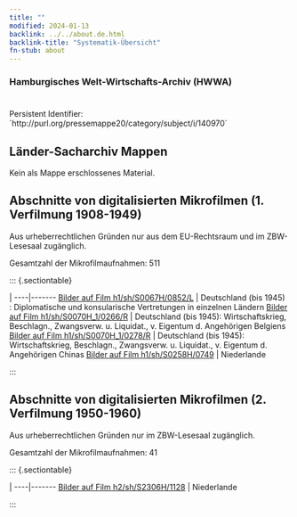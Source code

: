 ```yaml
---
title: ""
modified: 2024-01-13
backlink: ../../about.de.html
backlink-title: "Systematik-Übersicht"
fn-stub: about
---
```


### Hamburgisches Welt-Wirtschafts-Archiv (HWWA)

# 

<div class="hint">Persistent Identifier: `http://purl.org/pressemappe20/category/subject/i/140970`</div>







## Länder-Sacharchiv Mappen





Kein als Mappe erschlossenes Material.



<a id="filmsections" />

## Abschnitte von digitalisierten Mikrofilmen (1. Verfilmung 1908-1949)

<p>Aus urheberrechtlichen Gründen nur aus dem EU-Rechtsraum und im ZBW-Lesesaal zugänglich.</p>


<p>Gesamtzahl der Mikrofilmaufnahmen: 511</p>





::: {.sectiontable}

 | 
----|-------
<a class="btn" href="https://pm20.zbw.eu/film/h1/sh/S0067H/0852/L" rel="nofollow">Bilder auf Film h1/sh/S0067H/0852/L</a> | Deutschland (bis 1945) : Diplomatische und konsularische Vertretungen in einzelnen Ländern
<a class="btn" href="https://pm20.zbw.eu/film/h1/sh/S0070H_1/0266/R" rel="nofollow">Bilder auf Film h1/sh/S0070H_1/0266/R</a> | Deutschland (bis 1945): Wirtschaftskrieg, Beschlagn., Zwangsverw. u. Liquidat., v. Eigentum d. Angehörigen Belgiens
<a class="btn" href="https://pm20.zbw.eu/film/h1/sh/S0070H_1/0278/R" rel="nofollow">Bilder auf Film h1/sh/S0070H_1/0278/R</a> | Deutschland (bis 1945): Wirtschaftskrieg, Beschlagn., Zwangsverw. u. Liquidat., v. Eigentum d. Angehörigen Chinas
<a class="btn" href="https://pm20.zbw.eu/film/h1/sh/S0258H/0749" rel="nofollow">Bilder auf Film h1/sh/S0258H/0749</a> | Niederlande


:::




## Abschnitte von digitalisierten Mikrofilmen (2. Verfilmung 1950-1960)

<p>Aus urheberrechtlichen Gründen nur im ZBW-Lesesaal zugänglich.</p>


<p>Gesamtzahl der Mikrofilmaufnahmen: 41</p>





::: {.sectiontable}

 | 
----|-------
<a class="btn" href="https://pm20.zbw.eu/film/h2/sh/S2306H/1128" rel="nofollow">Bilder auf Film h2/sh/S2306H/1128</a> | Niederlande


:::
















